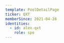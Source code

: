 ```yaml
---
template: PoolDetailPage
ticker: QXT
memberSince: 2021-04-28
identities:
  - id: alex-qxt
    role: spo
---
```

